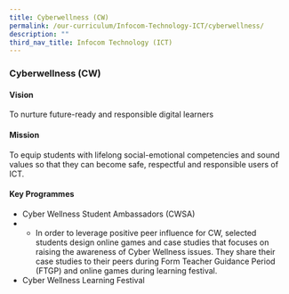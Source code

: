 ```yaml
---
title: Cyberwellness (CW)
permalink: /our-curriculum/Infocom-Technology-ICT/cyberwellness/
description: ""
third_nav_title: Infocom Technology (ICT)
---
```

### Cyberwellness (CW)

#### Vision
To nurture future-ready and responsible digital learners

#### Mission
To equip students with lifelong social-emotional competencies and sound values so that they can become safe, respectful and responsible users of ICT.

#### Key Programmes
*  Cyber Wellness Student Ambassadors (CWSA)
*  * In order to leverage positive peer influence for CW, selected students design online games and case studies that focuses on raising the awareness of Cyber Wellness issues. They share their case studies to their peers during Form Teacher Guidance Period (FTGP) and online games during learning festival.
* Cyber Wellness Learning Festival